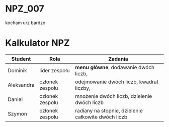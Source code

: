 # NPZ_007
kocham urz bardzo

# Kalkulator NPZ

| **Student**     | **Rola**        | **Zadania**     | 
|-----------------|-----------------|-----------------|
| Dominik         | lider zespołu   | **menu główne**, dodawanie dwóch liczb,  |
| Aleksandra      | członek zespołu | odejmowanie dwóch liczb, kwadrat liczby,  |
| Daniel          | członek zespołu | mnożenie dwóch liczb, dzielenie dwóch liczb |
| Szymon	      | członek zespołu | radiany na stopnie, dzielenie całkowite dwóch liczb
